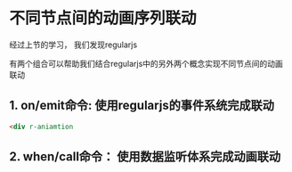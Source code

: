 # 不同节点间的动画序列联动

经过上节的学习， 我们发现regularjs


有两个组合可以帮助我们结合regularjs中的另外两个概念实现不同节点间的动画联动

## 1. on/emit命令: 使用regularjs的事件系统完成联动

```html
<div r-aniamtion
```




## 2. when/call命令： 使用数据监听体系完成动画联动





